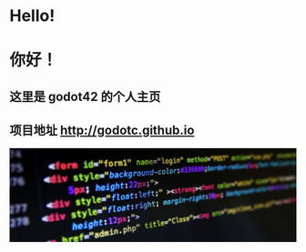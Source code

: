 # Hello!
# 你好！

## 这里是 godot42 的个人主页
## 项目地址 <a href=http://godotc.github.io>http://godotc.github.io</a>

![phpto](./1.png)
